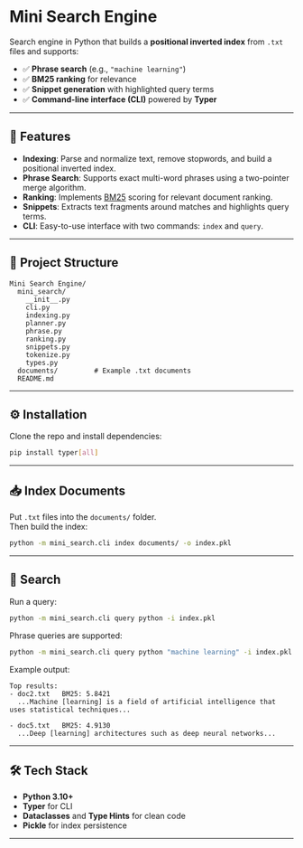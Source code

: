 # Mini Search Engine

Search engine in Python that builds a **positional inverted index** from `.txt` files and supports:

- ✅ **Phrase search** (e.g., `"machine learning"`)
- ✅ **BM25 ranking** for relevance
- ✅ **Snippet generation** with highlighted query terms
- ✅ **Command-line interface (CLI)** powered by **Typer**

---

## 🚀 Features
- **Indexing**: Parse and normalize text, remove stopwords, and build a positional inverted index.
- **Phrase Search**: Supports exact multi-word phrases using a two-pointer merge algorithm.
- **Ranking**: Implements [BM25](https://en.wikipedia.org/wiki/Okapi_BM25) scoring for relevant document ranking.
- **Snippets**: Extracts text fragments around matches and highlights query terms.
- **CLI**: Easy-to-use interface with two commands: `index` and `query`.

---

## 📂 Project Structure
```
Mini Search Engine/
  mini_search/
    __init__.py
    cli.py
    indexing.py
    planner.py
    phrase.py
    ranking.py
    snippets.py
    tokenize.py
    types.py
  documents/         # Example .txt documents
  README.md
```

---

## ⚙️ Installation
Clone the repo and install dependencies:

```bash
pip install typer[all]
```

---

## 📥 Index Documents
Put `.txt` files into the `documents/` folder.  
Then build the index:

```bash
python -m mini_search.cli index documents/ -o index.pkl
```

---

## 🔎 Search
Run a query:

```bash
python -m mini_search.cli query python -i index.pkl
```

Phrase queries are supported:

```bash
python -m mini_search.cli query python "machine learning" -i index.pkl -k 5
```

Example output:

```
Top results:
- doc2.txt   BM25: 5.8421
  ...Machine [learning] is a field of artificial intelligence that uses statistical techniques...

- doc5.txt   BM25: 4.9130
  ...Deep [learning] architectures such as deep neural networks...
```

---

## 🛠 Tech Stack
- **Python 3.10+**
- **Typer** for CLI
- **Dataclasses** and **Type Hints** for clean code
- **Pickle** for index persistence

---